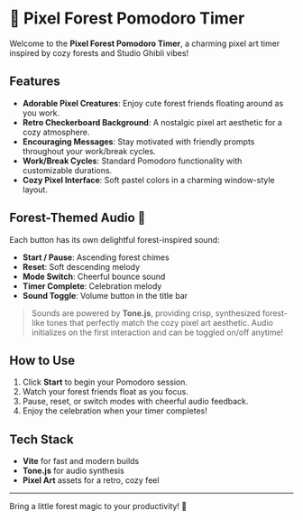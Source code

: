 # 🌱 Pixel Forest Pomodoro Timer

Welcome to the **Pixel Forest Pomodoro Timer**, a charming pixel art timer inspired by cozy forests and Studio Ghibli vibes!

## Features

- **Adorable Pixel Creatures**: Enjoy cute forest friends floating around as you work.  
- **Retro Checkerboard Background**: A nostalgic pixel art aesthetic for a cozy atmosphere.  
- **Encouraging Messages**: Stay motivated with friendly prompts throughout your work/break cycles.  
- **Work/Break Cycles**: Standard Pomodoro functionality with customizable durations.  
- **Cozy Pixel Interface**: Soft pastel colors in a charming window-style layout.  

## Forest-Themed Audio 🎵

Each button has its own delightful forest-inspired sound:

- **Start / Pause**: Ascending forest chimes  
- **Reset**: Soft descending melody  
- **Mode Switch**: Cheerful bounce sound  
- **Timer Complete**: Celebration melody  
- **Sound Toggle**: Volume button in the title bar  

> Sounds are powered by **Tone.js**, providing crisp, synthesized forest-like tones that perfectly match the cozy pixel art aesthetic. Audio initializes on the first interaction and can be toggled on/off anytime!

## How to Use

1. Click **Start** to begin your Pomodoro session.  
2. Watch your forest friends float as you focus.  
3. Pause, reset, or switch modes with cheerful audio feedback.  
4. Enjoy the celebration when your timer completes!  

## Tech Stack

- **Vite** for fast and modern builds  
- **Tone.js** for audio synthesis  
- **Pixel Art** assets for a retro, cozy feel  

---

Bring a little forest magic to your productivity! 🌿
